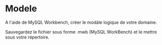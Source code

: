 # Modele

A l'aide de MySQL Workbench, créer le modàle logique de votre domaine.

Sauvegardez le fichier sous forme .mwb (MySQL WorkBench) et le mettre sous votre répertoire.
